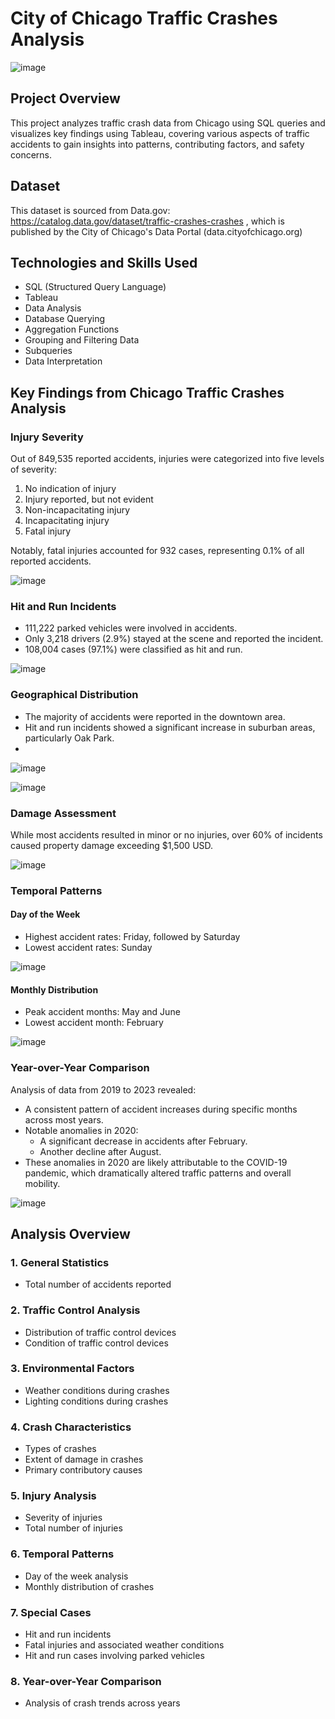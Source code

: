  # City of Chicago Traffic Crashes Analysis
![image](https://github.com/Edward-Fu1/City-of-Chicago-Traffic-Crashes-Analysis/assets/19893884/4ba8454a-8029-4be9-ba48-9762e19eb150)


## Project Overview
This project analyzes traffic crash data from Chicago using SQL queries and visualizes key findings using Tableau, covering various aspects of traffic accidents to gain insights into patterns, contributing factors, and safety concerns.

## Dataset
This dataset is sourced from Data.gov: https://catalog.data.gov/dataset/traffic-crashes-crashes , which is published by the City of Chicago's Data Portal (data.cityofchicago.org)

## Technologies and Skills Used
- SQL (Structured Query Language)
- Tableau
- Data Analysis
- Database Querying
- Aggregation Functions
- Grouping and Filtering Data
- Subqueries
- Data Interpretation


## Key Findings from Chicago Traffic Crashes Analysis

### Injury Severity

Out of 849,535 reported accidents, injuries were categorized into five levels of severity:
1. No indication of injury
2. Injury reported, but not evident
3. Non-incapacitating injury
4. Incapacitating injury
5. Fatal injury

Notably, fatal injuries accounted for 932 cases, representing 0.1% of all reported accidents.

![image](https://github.com/Edward-Fu1/City-of-Chicago-Traffic-Crashes-Analysis/assets/19893884/4ccd26d5-fff7-4eea-8f61-fd45df6d10f1)


### Hit and Run Incidents

- 111,222 parked vehicles were involved in accidents.
- Only 3,218 drivers (2.9%) stayed at the scene and reported the incident.
- 108,004 cases (97.1%) were classified as hit and run.

![image](https://github.com/Edward-Fu1/City-of-Chicago-Traffic-Crashes-Analysis/assets/19893884/ac8f9d3d-9d73-4fab-8d34-8dbc671045ad)


### Geographical Distribution

- The majority of accidents were reported in the downtown area.
- Hit and run incidents showed a significant increase in suburban areas, particularly Oak Park.
- 
![image](https://github.com/Edward-Fu1/City-of-Chicago-Traffic-Crashes-Analysis/assets/19893884/39b37a8a-ac86-4661-80ac-30f99d3ed8e5)

![image](https://github.com/Edward-Fu1/City-of-Chicago-Traffic-Crashes-Analysis/assets/19893884/cf51b601-c9bd-4fa2-ba2f-b80733d636f6)



### Damage Assessment

While most accidents resulted in minor or no injuries, over 60% of incidents caused property damage exceeding $1,500 USD.

![image](https://github.com/Edward-Fu1/City-of-Chicago-Traffic-Crashes-Analysis/assets/19893884/224ef014-9f50-4656-9a7f-25dc8b60a359)


### Temporal Patterns

#### Day of the Week
- Highest accident rates: Friday, followed by Saturday
- Lowest accident rates: Sunday
  
![image](https://github.com/Edward-Fu1/City-of-Chicago-Traffic-Crashes-Analysis/assets/19893884/2d9c85ef-e175-4795-a6ba-6ed37815f427)


#### Monthly Distribution
- Peak accident months: May and June
- Lowest accident month: February
  
![image](https://github.com/Edward-Fu1/City-of-Chicago-Traffic-Crashes-Analysis/assets/19893884/24f0bfac-3195-430d-bbe7-b330466ade01)

### Year-over-Year Comparison
Analysis of data from 2019 to 2023 revealed:
- A consistent pattern of accident increases during specific months across most years.
- Notable anomalies in 2020:
  - A significant decrease in accidents after February.
  - Another decline after August.
- These anomalies in 2020 are likely attributable to the COVID-19 pandemic, which dramatically altered traffic patterns and overall mobility.
  
![image](https://github.com/Edward-Fu1/City-of-Chicago-Traffic-Crashes-Analysis/assets/19893884/761e3679-0fdd-40ea-8a5a-bf62312574ed)





## Analysis Overview

### 1. General Statistics
- Total number of accidents reported

### 2. Traffic Control Analysis
- Distribution of traffic control devices
- Condition of traffic control devices

### 3. Environmental Factors
- Weather conditions during crashes
- Lighting conditions during crashes

### 4. Crash Characteristics
- Types of crashes
- Extent of damage in crashes
- Primary contributory causes

### 5. Injury Analysis
- Severity of injuries
- Total number of injuries

### 6. Temporal Patterns
- Day of the week analysis
- Monthly distribution of crashes

### 7. Special Cases
- Hit and run incidents
- Fatal injuries and associated weather conditions
- Hit and run cases involving parked vehicles

### 8. Year-over-Year Comparison
- Analysis of crash trends across years
